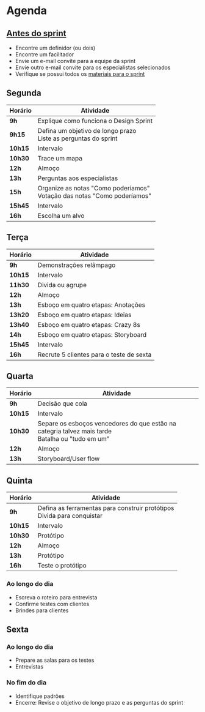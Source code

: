 # Agenda

## [Antes do sprint](./Preparando-o-terreno.md)

- Encontre um definidor (ou dois)
- Encontre um facilitador
- Envie um e-mail convite para a equipe da sprint
- Envie outro e-mail convite para os especialistas selecionados
- Verifique se possui todos os [materiais para o sprint](./Material-sprint.md)

## Segunda

| Horário   | Atividade |
|-----------|-----------|
| **9h**    | Explique como funciona o Design Sprint |
| **9h15**  | Defina um objetivo de longo prazo<br>Liste as perguntas do sprint |
| **10h15** | Intervalo |
| **10h30** | Trace um mapa |
| **12h**   | Almoço |
| **13h**   | Perguntas aos especialistas |
| **15h**   | Organize as notas "Como poderíamos"<br>Votação das notas "Como poderíamos" |
| **15h45** | Intervalo |
| **16h**   | Escolha um alvo |

## Terça

| Horário   | Atividade |
|-----------|-----------|
| **9h**    | Demonstrações relâmpago |
| **10h15** | Intervalo |
| **11h30** | Divida ou agrupe |
| **12h**   | Almoço |
| **13h**   | Esboço em quatro etapas: Anotações |
| **13h20** | Esboço em quatro etapas: Ideias |
| **13h40** | Esboço em quatro etapas: Crazy 8s |
| **14h**   | Esboço em quatro etapas: Storyboard |
| **15h45** | Intervalo |
| **16h**   | Recrute 5 clientes para o teste de sexta |

## Quarta

| Horário   | Atividade |
|-----------|-----------|
| **9h**    | Decisão que cola |
| **10h15** | Intervalo |
| **10h30** | Separe os esboços vencedores do que estão na categria talvez mais tarde<br>Batalha ou "tudo em um" |
| **12h**   | Almoço |
| **13h**   | Storyboard/User flow |

## Quinta

| Horário   | Atividade |
|-----------|-----------|
| **9h**    | Defina as ferramentas para construir protótipos<br>Divida para conquistar |
| **10h15** | Intervalo |
| **10h30** | Protótipo |
| **12h**   | Almoço |
| **13h**   | Protótipo |
| **16h**   | Teste o protótipo |

### Ao longo do dia
- Escreva o roteiro para entrevista
- Confirme testes com clientes
- Brindes para clientes

## Sexta

### Ao longo do dia
- Prepare as salas para os testes
- Entrevistas

### No fim do dia
- Identifique padrões
- Encerre: Revise o objetivo de longo prazo e as perguntas do sprint
